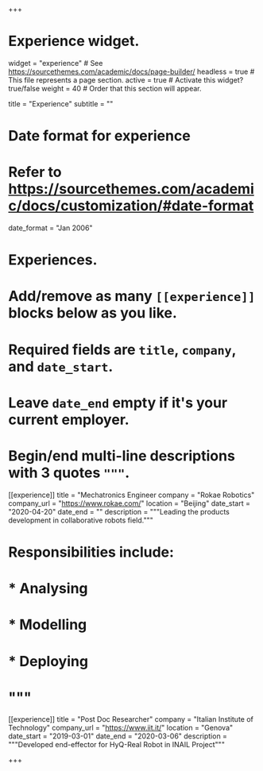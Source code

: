 +++
# Experience widget.
widget = "experience"  # See https://sourcethemes.com/academic/docs/page-builder/
headless = true  # This file represents a page section.
active = true  # Activate this widget? true/false
weight = 40  # Order that this section will appear.

title = "Experience"
subtitle = ""

# Date format for experience
#   Refer to https://sourcethemes.com/academic/docs/customization/#date-format
date_format = "Jan 2006"

# Experiences.
#   Add/remove as many `[[experience]]` blocks below as you like.
#   Required fields are `title`, `company`, and `date_start`.
#   Leave `date_end` empty if it's your current employer.
#   Begin/end multi-line descriptions with 3 quotes `"""`.
[[experience]]
  title = "Mechatronics Engineer
  company = "Rokae Robotics"
  company_url = "https://www.rokae.com/"
  location = "Beijing"
  date_start = "2020-04-20"
  date_end = ""
  description = """Leading the products development in collaborative robots field."""
#  Responsibilities include:
  
#  * Analysing
#  * Modelling
#  * Deploying
#  """

[[experience]]
  title = "Post Doc Researcher"
  company = "Italian Institute of Technology"
  company_url = "https://www.iit.it/"
  location = "Genova"
  date_start = "2019-03-01"
  date_end = "2020-03-06"
  description = """Developed end-effector for HyQ-Real Robot in INAIL Project"""

+++
